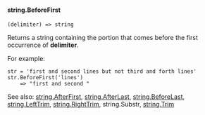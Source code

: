 #### string.BeforeFirst

``` suneido
(delimiter) => string
```

Returns a string containing the portion that comes before the first occurrence of **delimiter**.

For example:

``` suneido
str = 'first and second lines but not third and forth lines'
str.BeforeFirst('lines')
    => "first and second "
```


See also:
[string.AfterFirst](<string.AfterFirst.md>),
[string.AfterLast](<string.AfterLast.md>),
[string.BeforeLast](<string.BeforeLast.md>),
[string.LeftTrim](<string.LeftTrim.md>),
[string.RightTrim](<string.RightTrim.md>),
string.Substr,
[string.Trim](<string.Trim.md>)
